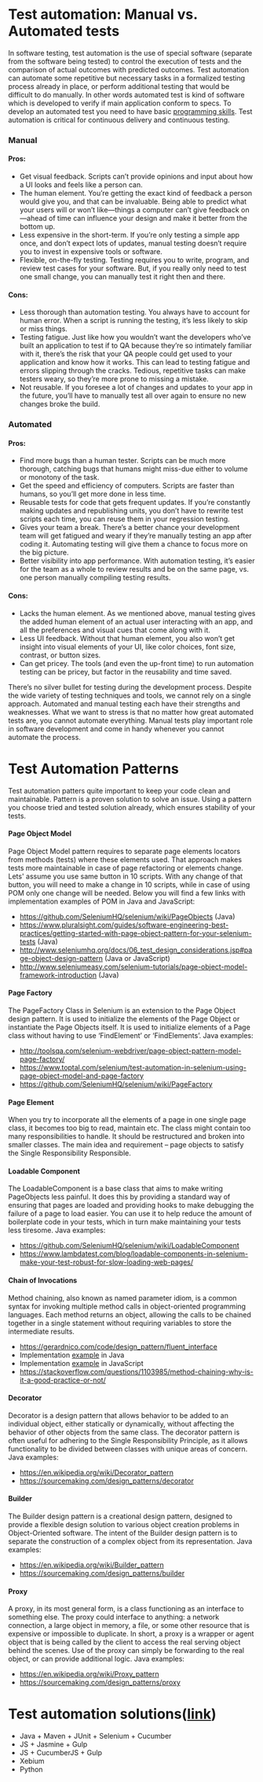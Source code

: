 # Test automation: Manual vs. Automated tests
In software testing, test automation is the use of special software (separate from the software being tested) to control the execution of tests and the comparison of actual outcomes with predicted outcomes. Test automation can automate some repetitive but necessary tasks in a formalized testing process already in place, or perform additional testing that would be difficult to do manually. In other words automated test is kind of software which is developed to verify if main application conform to specs. To develop an automated test you need to have basic [programming skills](programming-skills.md). Test automation is critical for continuous delivery and continuous testing.
### Manual

#### Pros:

* Get visual feedback. Scripts can’t provide opinions and input about how a UI looks and feels like a person can.
* The human element. You’re getting the exact kind of feedback a person would give you, and that can be invaluable. Being able to predict what your users will or won’t like—things a computer can’t give feedback on—ahead of time can influence your design and make it better from the bottom up.
* Less expensive in the short-term. If you’re only testing a simple app once, and don’t expect lots of updates, manual testing doesn’t require you to invest in expensive tools or software.
* Flexible, on-the-fly testing. Testing requires you to write, program, and review test cases for your software. But, if you really only need to test one small change, you can manually test it right then and there.

#### Cons:

* Less thorough than automation testing. You always have to account for human error. When a script is running the testing, it’s less likely to skip or miss things.
* Testing fatigue. Just like how you wouldn’t want the developers who’ve built an application to test if to QA because they’re so intimately familiar with it, there’s the risk that your QA people could get used to your application and know how it works. This can lead to testing fatigue and errors slipping through the cracks. Tedious, repetitive tasks can make testers weary, so they’re more prone to missing a mistake.
* Not reusable. If you foresee a lot of changes and updates to your app in the future, you’ll have to manually test all over again to ensure no new changes broke the build.

### Automated

#### Pros:

* Find more bugs than a human tester. Scripts can be much more thorough, catching bugs that humans might miss-due either to volume or monotony of the task.
* Get the speed and efficiency of computers. Scripts are faster than humans, so you’ll get more done in less time.
* Reusable tests for code that gets frequent updates. If you’re constantly making updates and republishing units, you don’t have to rewrite test scripts each time, you can reuse them in your regression testing.
* Gives your team a break. There’s a better chance your development team will get fatigued and weary if they’re manually testing an app after coding it. Automating testing will give them a chance to focus more on the big picture.
* Better visibility into app performance. With automation testing, it’s easier for the team as a whole to review results and be on the same page, vs. one person manually compiling testing results.
#### Cons:
* Lacks the human element. As we mentioned above, manual testing gives the added human element of an actual user interacting with an app, and all the preferences and visual cues that come along with it.
* Less UI feedback. Without that human element, you also won’t get insight into visual elements of your UI, like color choices, font size, contrast, or button sizes.
* Can get pricey. The tools (and even the up-front time) to run automation testing can be pricey, but factor in the reusability and time saved.


There’s no silver bullet for testing during the development process. Despite the wide variety of testing techniques and tools, we cannot rely on a single approach. Automated and manual testing each have their strengths and weaknesses. What we want to stress is that no matter how great automated tests are, you cannot automate everything. Manual tests play important role in software development and come in handy whenever you cannot automate the process.


# Test Automation Patterns
Test automation patters quite important to keep your code clean and maintainable. Pattern is a proven solution to solve an issue. Using a pattern you choose tried and tested solution already, which ensures stability of your tests.
#### Page Object Model
Page Object Model pattern requires to separate page elements locators from methods (tests) where these elements used. That approach makes tests more maintainable in case of page refactoring or elements change. Lets' assume you use same button in 10 scripts. With any change of that button, you will need to make a change in 10 scripts, while in case of using POM only one change will be needed. Below you will find a few links with implementation examples of POM in Java and JavaScript:
* https://github.com/SeleniumHQ/selenium/wiki/PageObjects (Java)
* https://www.pluralsight.com/guides/software-engineering-best-practices/getting-started-with-page-object-pattern-for-your-selenium-tests (Java)
* http://www.seleniumhq.org/docs/06_test_design_considerations.jsp#page-object-design-pattern (Java or JavaScript)
* http://www.seleniumeasy.com/selenium-tutorials/page-object-model-framework-introduction (Java)

#### Page Factory
The PageFactory Class in Selenium is an extension to the Page Object design pattern. It is used to initialize the elements of the Page Object or instantiate the Page Objects itself. It is used to initialize elements of a Page class without having to use ‘FindElement’ or ‘FindElements’. Java examples:
* http://toolsqa.com/selenium-webdriver/page-object-pattern-model-page-factory/
* https://www.toptal.com/selenium/test-automation-in-selenium-using-page-object-model-and-page-factory
* https://github.com/SeleniumHQ/selenium/wiki/PageFactory

#### Page Element
When you try to incorporate all the elements of a page in one single page class, it becomes too big to read, maintain etc. The class might contain too many responsibilities to handle. It should be restructured and broken into smaller classes. The main idea and requirement – page objects to satisfy the Single Responsibility Responsible.

#### Loadable Component
The LoadableComponent is a base class that aims to make writing PageObjects less painful. It does this by providing a standard way of ensuring that pages are loaded and providing hooks to make debugging the failure of a page to load easier. You can use it to help reduce the amount of boilerplate code in your tests, which in turn make maintaining your tests less tiresome. Java examples:
* https://github.com/SeleniumHQ/selenium/wiki/LoadableComponent
* https://www.lambdatest.com/blog/loadable-components-in-selenium-make-your-test-robust-for-slow-loading-web-pages/

#### Chain of Invocations
Method chaining, also known as named parameter idiom, is a common syntax for invoking multiple method calls in object-oriented programming languages. Each method returns an object, allowing the calls to be chained together in a single statement without requiring variables to store the intermediate results.
* https://gerardnico.com/code/design_pattern/fluent_interface
* Implementation [example](https://stackoverflow.com/questions/21180269/how-to-achieve-method-chaining-in-java) in Java
* Implementation [example](https://schier.co/blog/2013/11/14/method-chaining-in-javascript.html) in JavaScript
* https://stackoverflow.com/questions/1103985/method-chaining-why-is-it-a-good-practice-or-not/

#### Decorator
Decorator is a design pattern that allows behavior to be added to an individual object, either statically or dynamically, without affecting the behavior of other objects from the same class. The decorator pattern is often useful for adhering to the Single Responsibility Principle, as it allows functionality to be divided between classes with unique areas of concern. Java examples:
* https://en.wikipedia.org/wiki/Decorator_pattern
* https://sourcemaking.com/design_patterns/decorator

#### Builder
The Builder design pattern is a creational design pattern, designed to provide a flexible design solution to various object creation problems in Object-Oriented software. The intent of the Builder design pattern is to separate the construction of a complex object from its representation. Java examples:
* https://en.wikipedia.org/wiki/Builder_pattern
* https://sourcemaking.com/design_patterns/builder

#### Proxy
A proxy, in its most general form, is a class functioning as an interface to something else. The proxy could interface to anything: a network connection, a large object in memory, a file, or some other resource that is expensive or impossible to duplicate. In short, a proxy is a wrapper or agent object that is being called by the client to access the real serving object behind the scenes. Use of the proxy can simply be forwarding to the real object, or can provide additional logic. Java examples:
* https://en.wikipedia.org/wiki/Proxy_pattern
* https://sourcemaking.com/design_patterns/proxy


# Test automation solutions([link](test-auto-solutions.md))
* Java + Maven + JUnit + Selenium + Cucumber
* JS + Jasmine + Gulp
* JS + CucumberJS + Gulp
* Xebium
* Python
